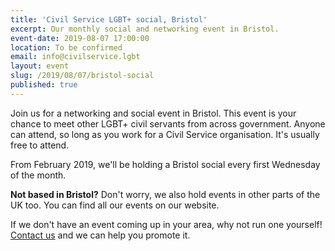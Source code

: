 ```yaml
---
title: 'Civil Service LGBT+ social, Bristol'
excerpt: Our monthly social and networking event in Bristol.
event-date: 2019-08-07 17:00:00
location: To be confirmed
email: info@civilservice.lgbt
layout: event
slug: /2019/08/07/bristol-social
published: true
---
```

Join us for a networking and social event in Bristol. This event is your chance to meet other LGBT+ civil servants from across government. Anyone can attend, so long as you work for a Civil Service organisation. It's usually free to attend.

From February 2019, we'll be holding a Bristol social every first Wednesday of the month.

**Not based in Bristol?** Don't worry, we also hold events in other parts of the UK too. You can find all our events on our website.

If we don't have an event coming up in your area, why not run one yourself! [Contact us](/about/contact-us/) and we can help you promote it.
